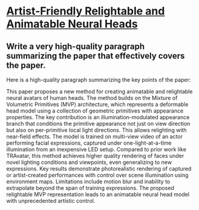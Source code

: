 # [Artist-Friendly Relightable and Animatable Neural Heads](https://arxiv.org/abs/2312.03420)

## Write a very high-quality paragraph summarizing the paper that effectively covers the paper.

 Here is a high-quality paragraph summarizing the key points of the paper:

This paper proposes a new method for creating animatable and relightable neural avatars of human heads. The method builds on the Mixture of Volumetric Primitives (MVP) architecture, which represents a deformable head model using a collection of geometric primitives with appearance properties. The key contribution is an illumination-modulated appearance branch that conditions the primitive appearance not just on view direction but also on per-primitive local light directions. This allows relighting with near-field effects. The model is trained on multi-view video of an actor performing facial expressions, captured under one-light-at-a-time illumination from an inexpensive LED setup. Compared to prior work like TRAvatar, this method achieves higher quality rendering of faces under novel lighting conditions and viewpoints, even generalizing to new expressions. Key results demonstrate photorealistic rendering of captured or artist-created performances with control over scene illumination using environment maps. Limitations include motion blur and inability to extrapolate beyond the span of training expressions. The proposed relightable MVP representation leads to an animatable neural head model with unprecedented artistic control.
